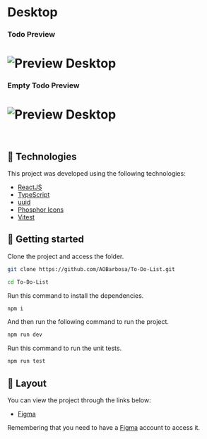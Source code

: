 # Desktop

### Todo Preview

<h1 display = "flex" align-items = "center">
    <img alt="Preview Desktop" title="Preview Desktop" src="public/todoPreview.jpg" />
</h1>

### Empty Todo Preview

<h1 display = "flex" align-items = "center">
    <img alt="Preview Desktop" title="Preview Desktop" src="public/emptyTodoPreview.png" />
</h1>

<br>

## 🧪 Technologies

This project was developed using the following technologies:

- [ReactJS](https://reactjs.org/)
- [TypeScript](https://www.typescriptlang.org/)
- [uuid](https://github.com/thenativeweb/uuidv4)
- [Phosphor Icons](https://phosphoricons.com/)
- [Vitest](https://vitest.dev/)

## 🚀 Getting started

Clone the project and access the folder.

```bash
git clone https://github.com/AOBarbosa/To-Do-List.git

cd To-Do-List

```

Run this command to install the dependencies.

```bash
npm i
```

And then run the following command to run the project.

```bash
npm run dev
```

Run this command to run the unit tests.

```bash
npm run test
```

## 🔖 Layout

You can view the project through the links below:

- [Figma](<https://www.figma.com/file/L88adFIgasZ660uzB9dnNN/ToDo-List-(Copy)?node-id=0%3A1&t=nkvm2KxVmEMhHykC-1>)

Remembering that you need to have a [Figma](http://figma.com/) account to access it.